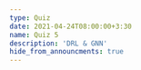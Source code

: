 ```yaml
---
type: Quiz
date: 2021-04-24T08:00:00+3:30
name: Quiz 5
description: 'DRL & GNN'
hide_from_announcments: true
---
```


